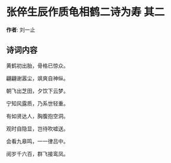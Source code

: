 # 张倅生辰作质龟相鹤二诗为寿  其二

**作者**: 刘一止

## 诗词内容

黄鹤初出胎，骨格已惊众。

翩翩谢嚣尘，飒爽自神纵。

朝飞出芝田，夕饮下云梦。

宁知风露质，乃系世轻重。

有如贤达人，胸腹抱空洞。

观时自隐显，岂待吹嘘送。

会看九皋鸣，一一律吕中。

阅岁千六百，群飞接鸾凤。

